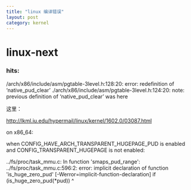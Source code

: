 ```yaml
---
title: "linux 编译错误"
layout: post
category: kernel
---
```


# linux-next

 ### hits:

/arch/x86/include/asm/pgtable-3level.h:128:20: error: redefinition of ‘native_pud_clear’
./arch/x86/include/asm/pgtable-3level.h:124:20: note: previous definition of ‘native_pud_clear’ was here

这里：

http://lkml.iu.edu/hypermail/linux/kernel/1602.0/03087.html

on x86_64:

when CONFIG_HAVE_ARCH_TRANSPARENT_HUGEPAGE_PUD is enabled
and CONFIG_TRANSPARENT_HUGEPAGE is not enabled:

../fs/proc/task_mmu.c: In function 'smaps_pud_range':
../fs/proc/task_mmu.c:596:2: error: implicit declaration of function 'is_huge_zero_pud' [-Werror=implicit-function-declaration]
if (is_huge_zero_pud(*pud))
^

